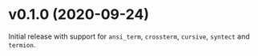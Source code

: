 <!---
SPDX-FileCopyrightText: 2020 Robin Krahl <robin.krahl@ireas.org>
SPDX-License-Identifier: CC0-1.0
-->

# v0.1.0 (2020-09-24)

Initial release with support for `ansi_term`, `crossterm`, `cursive`, `syntect`
and `termion`.
